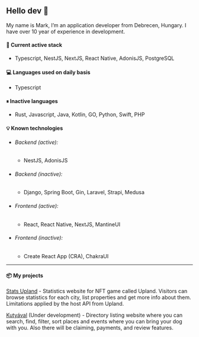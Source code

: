 ## Hello dev 👋

My name is Mark, I’m an application developer from Debrecen, Hungary. I have over 10 year of experience in development.

#### 🚀 Current active stack

- Typescript, NestJS, NextJS, React Native, AdonisJS, PostgreSQL

#### 💻 Languages used on daily basis

- Typescript

#### ⏸ Inactive languages

- Rust, Javascript, Java, Kotlin, GO, Python, Swift, PHP

#### 💡 Known technologies

- ###### Backend (active):
  - NestJS, AdonisJS

- ###### Backend (inactive):
  - Django, Spring Boot, Gin, Laravel, Strapi, Medusa

- ###### Frontend (active):
  - React, React Native, NextJS, MantineUI

- ###### Frontend (inactive):
  - Create React App (CRA), ChakraUI

---

#### 📦 My projects

[Stats Upland](https://stats-up.land) - Statistics website for NFT game called Upland. Visitors can browse statistics for each city, list properties and get more info about them. Limitations applied by the host API from Upland.

[Kutyával](https://kutyaval.hu) (Under development) - Directory listing website where you can search, find, filter, sort places and events where you can bring your dog with you. Also there will be claiming, payments, and review features.
